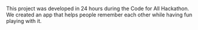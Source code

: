 This project was developed in 24 hours during the Code for All Hackathon. We created an app that helps people remember each other while having fun playing with it.
